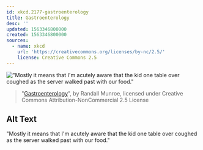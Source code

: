 ```yaml
---
id: xkcd.2177-gastroenterology
title: Gastroenterology
desc: ''
updated: 1563346800000
created: 1563346800000
sources:
  - name: xkcd
    url: 'https://creativecommons.org/licenses/by-nc/2.5/'
    license: Creative Commons 2.5
---
```

!["Mostly it means that I'm acutely aware that the kid one table over coughed as the server walked past with our food."](https://imgs.xkcd.com/comics/gastroenterology.png)
> "[Gastroenterology](https://xkcd.com/2177/)", by Randall Munroe, licensed under Creative Commons Attribution-NonCommercial 2.5 License

## Alt Text
"Mostly it means that I'm acutely aware that the kid one table over coughed as the server walked past with our food."
